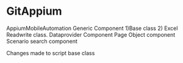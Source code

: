 # GitAppium
AppiumMobileAutomation
Generic Component 1)Base class 2) Excel Readwrite class.
Dataprovider Component 
Page Object component
Scenario search component

Changes made to script base class
